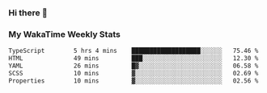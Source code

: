 ### Hi there 👋

<!--
**royschrauwen/royschrauwen** is a ✨ _special_ ✨ repository because its `README.md` (this file) appears on your GitHub profile.

Here are some ideas to get you started:

- 🔭 I’m currently working on ...
- 🌱 I’m currently learning ...
- 👯 I’m looking to collaborate on ...
- 🤔 I’m looking for help with ...
- 💬 Ask me about ...
- 📫 How to reach me: ...
- 😄 Pronouns: ...
- ⚡ Fun fact: ...
-->


### My WakaTime Weekly Stats
<!--START_SECTION:waka-->

```txt
TypeScript        5 hrs 4 mins    ███████████████████░░░░░░   75.46 %
HTML              49 mins         ███░░░░░░░░░░░░░░░░░░░░░░   12.30 %
YAML              26 mins         █▓░░░░░░░░░░░░░░░░░░░░░░░   06.58 %
SCSS              10 mins         ▓░░░░░░░░░░░░░░░░░░░░░░░░   02.69 %
Properties        10 mins         ▓░░░░░░░░░░░░░░░░░░░░░░░░   02.56 %
```

<!--END_SECTION:waka-->
